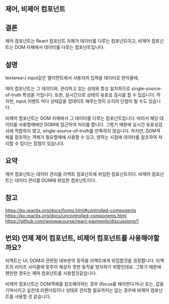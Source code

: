## 제어, 비제어 컴포넌트

## 결론

제어 컴포넌트는 React 컴포넌트 자체가 데이터를 다루는 컴포넌트이고,
비제어 컴포넌트는 DOM 자체에서 데이터를 다루는 컴포넌트입니다.

## 설명

textarea나 input같은 엘리먼트에서 사용자의 입력을 데이터로 받아올때,

제어 컴포넌트는 그 데이터와, 관리하고 있는 상태와 항상 일치하므로 single-source-of-truth 특성을 가집니다.
또한, 실시간으로 상태의 유효성 검사를 할 수 있습니다.
하지만, input 이벤트 마다 상태값을 업데이트 해주는것이 오히려 단점이 될 수도 있습니다.

비제어 컴포넌트는 DOM 자체에서 그 데이터를 다루는 컴포넌트입니다. 따라서 해당 데이터를 사용할때에만 DOM에 접근하여 처리를 합니다.
그렇기 때문에 실시간 유효성검사에 적합하지 않고, single-source-of-truth를 만족하지 않습니다.
하지만, DOM객체를 참조하는 객체가 필요할때에 사용할 수 있고, 원하는 시점에 데이터를 참조하여 처리할 수 있다는 장점이 있습니다.

## 요약

제어 컴포넌트는 데이터 관리를 리액트 컴포넌트에 위임한 컴포넌트이다.
비제어 컴포넌트는 데이터 관리를 DOM에 위임한 컴포넌트이다.

## 참고

https://ko.reactjs.org/docs/forms.html#controlled-components
https://ko.reactjs.org/docs/uncontrolled-components.html
https://github.com/woowacourse/react-payments/discussions/1

## 번외) 언제 제어 컴포넌트, 비제어 컴포넌트를 사용해야할까요?

리액트는 UI, DOM과 관련된 대부분의 동작을 리액트에게 위임할것을 권장합니다.
리액트의 라이프 사이클에 맞추어 예상치 못한 동작을 방지하기 위함인데요.
그렇기 때문에 웬만한 경우는 제어 컴포넌트를 사용할것같습니다.

비제어 컴포넌트는 DOM객체를 참조해야하는 경우 (focus를 해야한다거나) 또는, 값을 기억시키고 싶은데 리렌더링이나 상태로 관리할 필요까지는 없는 경우에 비제어 컴포넌트를 사용할 것 같습니다.
